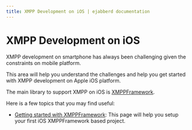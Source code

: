```yaml
---
title: XMPP Development on iOS | ejabberd documentation
---
```


# XMPP Development on iOS

XMPP development on smartphone has always been challenging given the
constraints on mobile platform.

This area will help you understand the challenges and help you get
started with XMPP development on Apple iOS platform.

The main library to support XMPP on iOS is
[XMPPFramework](https://github.com/robbiehanson/XMPPFramework).

Here is a few topics that you may find useful:

- [Getting started with XMPPFramework](/developer/ios/getting-started-xmppframework/):
  This page will help you setup your first iOS XMPPFramework based
  project.

<!-- - Implementating ProcessOne Session Rebind with XMPPFramework. -->
